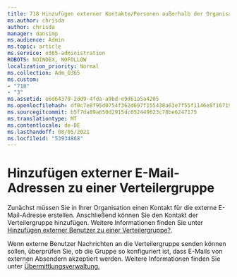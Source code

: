 ```yaml
---
title: 718 Hinzufügen externer Kontakte/Personen außerhalb der Organisation zu einer Verteilerliste
ms.author: chrisda
author: chrisda
manager: dansimp
ms.audience: Admin
ms.topic: article
ms.service: o365-administration
ROBOTS: NOINDEX, NOFOLLOW
localization_priority: Normal
ms.collection: Adm_O365
ms.custom:
- "718"
- "3"
ms.assetid: e6d64379-2dd9-4fda-a9bd-e9d61a5a4205
ms.openlocfilehash: df0c7e8f95d0754f362d697f155438a63e7f55f1146e8f1671932c380186baf4
ms.sourcegitcommit: b5f7da89a650d2915dc652449623c78be6247175
ms.translationtype: MT
ms.contentlocale: de-DE
ms.lasthandoff: 08/05/2021
ms.locfileid: "53934868"
---
```

# <a name="add-external-email-addresses-to-a-distribution-group"></a>Hinzufügen externer E-Mail-Adressen zu einer Verteilergruppe

Zunächst müssen Sie in Ihrer Organisation einen Kontakt für die externe E-Mail-Adresse erstellen. Anschließend können Sie den Kontakt der Verteilergruppe hinzufügen. Weitere Informationen finden Sie unter [Hinzufügen externer Benutzer zu einer Verteilergruppe?](https://support.office.com/client/caa0f310-0bb7-48e3-8ad2-cb358b53bbba).

Wenn externe Benutzer Nachrichten an die Verteilergruppe senden können sollen, überprüfen Sie, ob die Gruppe so konfiguriert ist, dass E-Mails von externen Absendern akzeptiert werden. Weitere Informationen finden Sie unter [Übermittlungsverwaltung.](https://technet.microsoft.com/library/bb124513.aspx#deliverymanagement)

